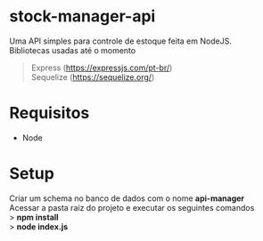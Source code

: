 # stock-manager-api
Uma API simples para controle de estoque feita em NodeJS.
<br> Bibliotecas usadas até o momento
> Express (https://expressjs.com/pt-br/) <br>
> Sequelize (https://sequelize.org/)
 # Requisitos
 - Node
 # Setup
 Criar um schema no banco de dados com o nome **api-manager**
 <br>
 Acessar a pasta raíz do projeto e executar os seguintes comandos
 <br>  \> **npm install**
 <br>  \> **node index.js**
 
